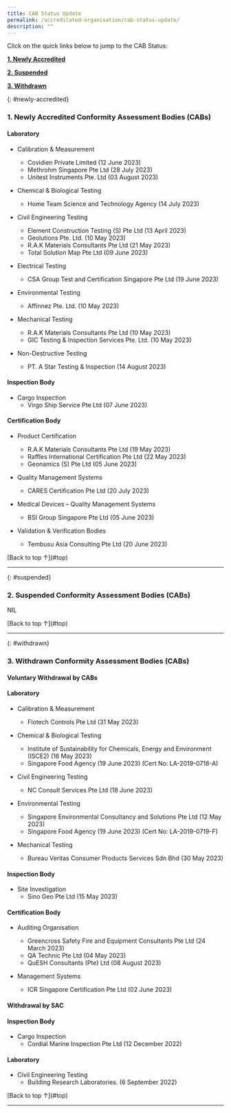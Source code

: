 ```yaml
---
title: CAB Status Update
permalink: /accreditated-organisation/cab-status-update/
description: ""
---
```

Click on the quick links below to jump to the CAB Status:

**[1. Newly Accredited](#newly-accredited)**

**[2. Suspended](#suspended)**

**[3. Withdrawn](#withdrawn)**




{: #newly-accredited}
### 1. Newly Accredited Conformity Assessment Bodies (CABs) 
   

#### Laboratory

* Calibration & Measurement
  * Covidien Private Limited (12 June 2023)
  * Methrohm Singapore Pte Ltd (28 July 2023)
  * Unitest Instruments Pte. Ltd (03 August 2023)


* Chemical & Biological Testing
  * Home Team Science and Technology Agency (14 July 2023)


* Civil Engineering Testing
  * Element Construction Testing (S) Pte Ltd (13 April 2023)
  * Geolutions Pte. Ltd. (10 May 2023)
  * R.A.K Materials Consultants Pte Ltd (21 May 2023)
  * Total Solution Map Pte Ltd (09 June 2023)


* Electrical Testing
  * CSA Group Test and Certification Singapore Pte Ltd (19 June 2023)


* Environmental Testing
  * Affinnez Pte. Ltd. (10 May 2023)


* Mechanical Testing
  * R.A.K Materials Consultants Pte Ltd (10 May 2023)
  * GIC Testing & Inspection Services Pte. Ltd. (10 May 2023)


* Non-Destructive Testing
  * PT. A Star Testing & Inspection (14 August 2023)


#### Inspection Body

* Cargo Inspection
   * Virgo Ship Service Pte Ltd (07 June 2023) 


#### Certification Body

* Product Certification
  * R.A.K Materials Consultants Pte Ltd (19 May 2023)
  * Raffles International Certification Pte Ltd (22 May 2023)
  * Geonamics (S) Pte Ltd (05 June 2023)


* Quality Management Systems
   * CARES Certification Pte Ltd (20 July 2023)


* Medical Devices – Quality Management Systems
   * BSI Group Singapore Pte Ltd (05 June 2023)

* Validation & Verification Bodies
   * Tembusu Asia Consulting Pte Ltd (20 June 2023)




\[Back to top ↑\](#top)

---

{: #suspended}
### 2. Suspended Conformity Assessment Bodies (CABs)

NIL

 
 

\[Back to top ↑\](#top)

---

{: #withdrawn}
### 3. Withdrawn Conformity Assessment Bodies (CABs)


#### **Voluntary Withdrawal by CABs**

#### Laboratory

* Calibration & Measurement
   * Flotech Controls Pte Ltd (31 May 2023)

* Chemical & Biological Testing
   * Institute of Sustainability for Chemicals, Energy and Environment (ISCE2) (16 May 2023)
   * Singapore Food Agency (19 June 2023) (Cert No: LA-2019-0718-A)

* Civil Engineering Testing
   * NC Consult Services Pte Ltd (18 June 2023)

* Environmental Testing
   * Singapore Environmental Consultancy and Solutions Pte Ltd (12 May 2023)
   * Singapore Food Agency (19 June 2023) (Cert No: LA-2019-0719-F)

* Mechanical Testing
   * Bureau Veritas Consumer Products Services Sdn Bhd (30 May 2023)


#### Inspection Body

* Site Investigation
   * Sino Geo Pte Ltd (15 May 2023)


#### Certification Body

* Auditing Organisation
   * Greencross Safety Fire and Equipment Consultants Pte Ltd (24 March 2023)
   * QA Technic Pte Ltd (04 May 2023) 
   * QuESH Consultants (Pte) Ltd (08  August 2023)

* Management Systems
   * ICR Singapore Certification Pte Ltd (02 June 2023)


#### **Withdrawal by SAC**

#### Inspection Body

* Cargo Inspection
   * Cordial Marine Inspection Pte Ltd (12 December 2022)


#### Laboratory

* Civil Engineering Testing
   * Building Research Laboratories. (6  September 2022)
  
  

\[Back to top ↑](#top)



---